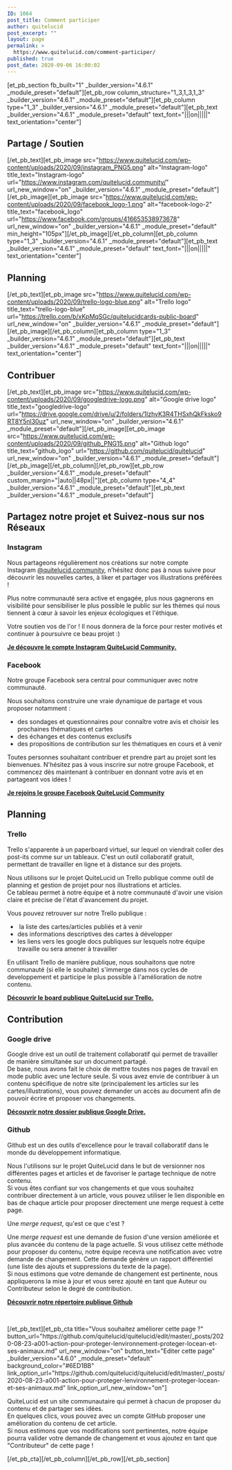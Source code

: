 ```yaml
---
ID: 1064
post_title: Comment participer
author: quitelucid
post_excerpt: ""
layout: page
permalink: >
  https://www.quitelucid.com/comment-participer/
published: true
post_date: 2020-09-06 16:00:02
---
```

[et_pb_section fb_built="1" _builder_version="4.6.1" _module_preset="default"][et_pb_row column_structure="1_3,1_3,1_3" _builder_version="4.6.1" _module_preset="default"][et_pb_column type="1_3" _builder_version="4.6.1" _module_preset="default"][et_pb_text _builder_version="4.6.1" _module_preset="default" text_font="|||on|||||" text_orientation="center"]<h2><strong>Partage / Soutien</strong></h2>[/et_pb_text][et_pb_image src="https://www.quitelucid.com/wp-content/uploads/2020/09/instagram_PNG5.png" alt="Instagram-logo" title_text="Instagram-logo" url="https://www.instagram.com/quitelucid.community/" url_new_window="on" _builder_version="4.6.1" _module_preset="default"][/et_pb_image][et_pb_image src="https://www.quitelucid.com/wp-content/uploads/2020/09/facebook_logo-1.png" alt="facebook-logo-2" title_text="facebook_logo" url="https://www.facebook.com/groups/416653538973678" url_new_window="on" _builder_version="4.6.1" _module_preset="default" min_height="105px"][/et_pb_image][/et_pb_column][et_pb_column type="1_3" _builder_version="4.6.1" _module_preset="default"][et_pb_text _builder_version="4.6.1" _module_preset="default" text_font="|||on|||||" text_orientation="center"]<h2><strong>Planning</strong></h2>[/et_pb_text][et_pb_image src="https://www.quitelucid.com/wp-content/uploads/2020/09/trello-logo-blue.png" alt="Trello logo" title_text="trello-logo-blue" url="https://trello.com/b/xKpMqSGc/quitelucidcards-public-board" url_new_window="on" _builder_version="4.6.1" _module_preset="default"][/et_pb_image][/et_pb_column][et_pb_column type="1_3" _builder_version="4.6.1" _module_preset="default"][et_pb_text _builder_version="4.6.1" _module_preset="default" text_font="|||on|||||" text_orientation="center"]<h2><strong>Contribuer</strong></h2>[/et_pb_text][et_pb_image src="https://www.quitelucid.com/wp-content/uploads/2020/09/googledrive-logo.png" alt="Google drive logo" title_text="googledrive-logo" url="https://drive.google.com/drive/u/2/folders/1IzhvK3R4THSxhQkFksko9RT8Y5nl30uz" url_new_window="on" _builder_version="4.6.1" _module_preset="default"][/et_pb_image][et_pb_image src="https://www.quitelucid.com/wp-content/uploads/2020/09/github_PNG15.png" alt="Github logo" title_text="github_logo" url="https://github.com/quitelucid/quitelucid" url_new_window="on" _builder_version="4.6.1" _module_preset="default"][/et_pb_image][/et_pb_column][/et_pb_row][et_pb_row _builder_version="4.6.1" _module_preset="default" custom_margin="|auto||48px||"][et_pb_column type="4_4" _builder_version="4.6.1" _module_preset="default"][et_pb_text _builder_version="4.6.1" _module_preset="default"]<h2><strong>Partagez notre projet et Suivez-nous sur nos Réseaux</strong></h2>
<h3><strong></strong></h3>
<h3>Instagram</h3>
<p><strong></strong></p>
<p><span style="font-size: 14px;">Nous partageons régulièrement nos créations sur notre compte Instagram <a href="https://www.instagram.com/quitelucid.community/">@quitelucid.community</a>, n’hésitez donc pas à nous suivre pour découvrir les nouvelles cartes, à liker et partager vos illustrations préférées !</span></p>
<p>Plus notre communauté sera active et engagée, plus nous gagnerons en visibilité pour sensibiliser le plus possible le public sur les thèmes qui nous tiennent à cœur à savoir les enjeux écologiques et l'éthique.</p>
<p><span style="font-weight: 400;">Votre soutien vos de l'or ! Il nous donnera de la force pour rester motivés et continuer à poursuivre ce beau projet :)</span></p>
<p><strong><a href="https://www.instagram.com/quitelucid.community/">Je découvre le compte Instagram QuiteLucid Community.</a></strong></p>
<p><strong></strong></p>
<h3>Facebook</h3>
<p><span style="font-weight: 400;"></span></p>
<p><span style="font-weight: 400;">Notre groupe Facebook sera </span><span style="font-weight: 400;">central pour communiquer </span><span style="font-weight: 400;">avec notre communauté.</span></p>
<p><span style="font-weight: 400;">Nous souhaitons construire une vraie dynamique de partage et vous proposer notamment :</span></p>
<ul>
<li style="font-weight: 400;"><span style="font-weight: 400;">des sondages et questionnaires pour connaître votre avis et choisir les prochaines thématiques et cartes</span></li>
<li style="font-weight: 400;"><span style="font-weight: 400;">des échanges et des contenus exclusifs</span></li>
<li style="font-weight: 400;"><span style="font-weight: 400;">des propositions de contribution sur les thématiques en cours et à venir</span></li>
</ul>
<p>Toutes personnes souhaitant contribuer et prendre part au projet sont les bienvenues. N'hésitez pas à vous inscrire sur notre groupe Facebook, et commencez dès maintenant à contribuer en donnant votre avis et en partageant vos idées !</p>
<p><a href="https://www.facebook.com/groups/416653538973678"><strong>Je rejoins le groupe Facebook QuiteLucid Community</strong></a></p>
<h2><strong>Planning</strong></h2>
<h3><strong></strong></h3>
<h3>Trello</h3>
<p>Trello s'apparente à un paperboard virtuel, sur lequel on viendrait coller des post-its comme sur un tableaux. C'est un outil collaboratif gratuit, permettant de travailler en ligne et à distance sur des projets.</p>
<p>Nous utilisons sur le projet QuiteLucid un Trello publique comme outil de planning et gestion de projet pour nos illustrations et articles.<br />Ce tableau permet à notre équipe et à notre communauté d'avoir une vision claire et précise de l'état d'avancement du projet.</p>
<p>Vous pouvez retrouver sur notre Trello publique :</p>
<ul>
<li> la liste des cartes/articles publiés et à venir</li>
<li>des informations descriptives des cartes à développer</li>
<li>les liens vers les google docs publiques sur lesquels notre équipe travaille ou sera amener à travailler</li>
</ul>
<p>En utilisant Trello de manière publique, nous souhaitons que notre communauté (si elle le souhaite) s'immerge dans nos cycles de developpement et participe le plus possible à l'amélioration de notre contenu. <span style="font-size: 14px;"> </span></p>
<p><a href="https://trello.com/b/xKpMqSGc/quitelucidcards-public-board"><strong>Découvrir le board publique QuiteLucid sur Trello.</strong></a></p>
<h2><strong>Contribution</strong></h2>
<h3></h3>
<h3>Google drive</h3>
<p>Google drive est un outil de traitement collaboratif qui permet de travailler de manière simultanée sur un document partagé.<br /> De base, nous avons fait le choix de mettre toutes nos pages de travail en mode public avec une lecture seule. Si vous avez envie de contribuer à un contenu spécifique de notre site (principalement les articles sur les cartes/illustrations), vous pouvez demander un accès au document afin de pouvoir écrire et proposer vos changements.</p>
<p><strong><a href="https://drive.google.com/drive/u/2/folders/1IzhvK3R4THSxhQkFksko9RT8Y5nl30uz">Découvrir notre dossier publique Google Drive.</a></strong></p>
<h3>Github</h3>
<p><span style="font-size: 14px;">Github est un des outils d'excellence pour le travail collaboratif dans le monde du développement informatique.</span></p>
<p>Nous l'utilisons sur le projet QuiteLucid dans le but de versionner nos différentes pages et articles et de favoriser le partage technique de notre contenu.<br /> Si vous êtes confiant sur vos changements et que vous souhaitez contribuer directement à un article, vous pouvez utiliser le lien disponible en bas de chaque article pour proposer directement une merge request à cette page.</p>
<p>Une <em>merge request</em>, qu'est ce que c'est ?</p>
<p>Une <em>merge request</em> est une demande de fusion d'une version améliorée et plus avancée du contenu de la page actuelle. Si vous utilisez cette méthode pour proposer du contenu, notre équipe recevra une notification avec votre demande de changement. Cette demande génère un rapport différentiel (une liste des ajouts et suppressions du texte de la page).<br /> Si nous estimons que votre demande de changement est pertinente, nous appliquerons la mise à jour et vous serez ajouté en tant que Auteur ou Contributeur selon le degré de contribution.</p>
<p><a href="https://github.com/quitelucid/quitelucid"><strong>Découvrir notre répertoire publique Github</strong></a></p>
<p>&nbsp;</p>[/et_pb_text][et_pb_cta title="Vous souhaitez améliorer cette page ?" button_url="https://github.com/quitelucid/quitelucid/edit/master/_posts/2020-08-23-a001-action-pour-proteger-lenvironnement-proteger-locean-et-ses-animaux.md" url_new_window="on" button_text="Editer cette page" _builder_version="4.6.0" _module_preset="default" background_color="#6ED1BB" link_option_url="https://github.com/quitelucid/quitelucid/edit/master/_posts/2020-08-23-a001-action-pour-proteger-lenvironnement-proteger-locean-et-ses-animaux.md" link_option_url_new_window="on"]<p>QuiteLucid est un site communautaire qui permet à chacun de proposer du contenu et de partager ses idées.<br /> En quelques clics, vous pouvez avec un compte GitHub proposer une amélioration du contenu de cet article.<br /> Si nous estimons que vos modifications sont pertinentes, notre équipe pourra valider votre demande de changement et vous ajoutez en tant que "Contributeur" de cette page !</p>[/et_pb_cta][/et_pb_column][/et_pb_row][/et_pb_section]